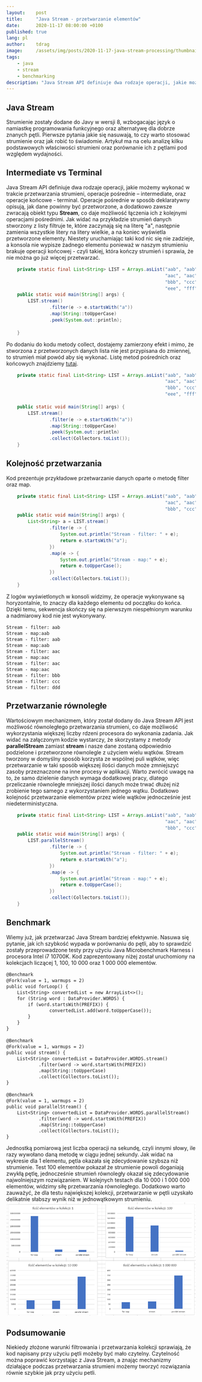 ```yaml
---
layout:    post
title:     "Java Stream - przetwarzanie elementów"
date:      2020-11-17 08:00:00 +0100
published: true
lang: pl
author:    tdrag
image:     /assets/img/posts/2020-11-17-java-stream-processing/thumbnail.webp
tags:
    - java
    - stream
    - benchmarking
description: "Java Stream API definiuje dwa rodzaje operacji, jakie możemy wykonać w trakcie przetwarzania strumieni, operacje pośrednie – intermediate, oraz operacje końcowe - terminal."
---
```


## Java Stream
Strumienie zostały dodane do Javy w wersji 8, wzbogacając język o namiastkę programowania funkcyjnego oraz alternatywę dla dobrze znanych pętli.
Pierwsze pytania jakie się nasuwają, to czy warto stosować strumienie oraz jak robić to świadomie.
Artykuł ma na celu analizę kilku podstawowych właściwości strumieni oraz porównanie ich z pętlami pod względem wydajności.

## Intermediate vs Terminal
Java Stream API definiuje dwa rodzaje operacji, jakie możemy wykonać w trakcie przetwarzania strumieni, operacje pośrednie – intermediate,
oraz operacje końcowe - terminal.
Operacje pośrednie w sposób deklaratywny opisują, jak dane powinny być przetworzone, a dodatkowo zawsze zwracają obiekt typu **Stream**, co daje możliwość łączenia ich z kolejnymi operacjami pośrednimi.
Jak widać na przykładzie strumień danych stworzony z listy filtruje te, które zaczynają się na literę "a",
następnie zamienia wszystkie litery na litery wielkie, a na koniec wyświetla przetworzone elementy.
Niestety uruchamiając taki kod nic się nie zadzieje, a konsola nie wypisze żadnego elementu
ponieważ w naszym strumieniu brakuje operacji końcowej -  czyli takiej, która kończy strumień i sprawia, że nie można go już więcej przetwarzać.

```java
    private static final List<String> LIST = Arrays.asList("aab", "aab", 
                                                           "aac", "aac", 
                                                           "bbb", "ccc", "ddd", 
                                                           "eee", "fff", "ggg");
    public static void main(String[] args) {
        LIST.stream()
                .filter(e -> e.startsWith("a"))
                .map(String::toUpperCase)
                .peek(System.out::println);

    }
```

Po dodaniu do kodu metody collect, dostajemy zamierzony efekt i mimo, że stworzona z przetworzonych danych lista nie jest przypisana do zmiennej, to strumień miał powód aby się wykonać.
Listę metod pośrednich oraz końcowych znajdziemy [tutaj](https://javaconceptoftheday.com/java-8-stream-intermediate-and-terminal-operations/).

```java
    private static final List<String> LIST = Arrays.asList("aab", "aab", 
                                                           "aac", "aac", 
                                                           "bbb", "ccc", "ddd", 
                                                           "eee", "fff", "ggg");

    public static void main(String[] args) {
        LIST.stream()
                .filter(e -> e.startsWith("a"))
                .map(String::toUpperCase)
                .peek(System.out::println)
                .collect(Collectors.toList());
    }
```


## Kolejność przetwarzania

Kod prezentuje przykładowe przetwarzanie danych oparte o metodę filter oraz map.
```java
    private static final List<String> LIST = Arrays.asList("aab", "aab", 
                                                           "aac", "aac", 
                                                           "bbb", "ccc", "ddd");
    public static void main(String[] args) {
        List<String> a = LIST.stream()
                .filter(e -> {
                    System.out.println("Stream - filter: " + e);
                    return e.startsWith("a");
                })
                .map(e -> {
                    System.out.println("Stream - map:" + e);
                    return e.toUpperCase();
                })
                .collect(Collectors.toList());
    }
```
Z logów wyświetlonych w konsoli widzimy, że operacje wykonywane są horyzontalnie, to znaczy dla każdego elementu od początku do końca. Dzięki temu, sekwencja skończy się na pierwszym niespełnionym warunku a nadmiarowy kod nie jest wykonywany.
```
Stream - filter: aab
Stream - map:aab
Stream - filter: aab
Stream - map:aab
Stream - filter: aac
Stream - map:aac
Stream - filter: aac
Stream - map:aac
Stream - filter: bbb
Stream - filter: ccc
Stream - filter: ddd
```

## Przetwarzanie równoległe
Wartościowym mechanizmem, który został dodany do Java Stream API jest możliwość równoległego przetwarzania strumieni, co daje możliwość wykorzystania większej liczby rdzeni procesora do wykonania zadania.
Jak widać na załączonym kodzie wystarczy, że skorzystamy z metody **parallelStream** zamiast **stream** i nasze dane zostaną odpowiednio podzielone i przetworzone równolegle z użyciem wielu wątków.
Stream tworzony w domyślny sposób korzysta ze wspólnej puli wątków, więc przetwarzanie w taki sposób większej ilości danych może zmniejszyć zasoby przeznaczone na inne procesy w aplikacji.
Warto zwrócić uwagę na to, że samo dzielenie danych wymaga dodatkowej pracy, dlatego przeliczanie równoległe mniejszej ilości danych może trwać dłużej niż zrobienie tego samego z wykorzystaniem jednego wątku.
Dodatkowo kolejność przetwarzanie elementów przez wiele wątków jednocześnie jest niedeterministyczna.

``` java
    private static final List<String> LIST = Arrays.asList("aab", "aab", 
                                                           "aac", "aac", 
                                                           "bbb", "ccc", "ddd");
    public static void main(String[] args) {
        LIST.parallelStream()
                .filter(e -> {
                    System.out.println("Stream - filter: " + e);
                    return e.startsWith("a");
                })
                .map(e -> {
                    System.out.println("Stream - map:" + e);
                    return e.toUpperCase();
                })
                .collect(Collectors.toList());
    }
```

## Benchmark
Wiemy już, jak przetwarzać Java Stream bardziej efektywnie. Nasuwa się pytanie, jak ich szybkość wypada w porównaniu do pętli, aby to sprawdzić zostały przeprowadzone testy przy użyciu Java Microbenchmark Harness i procesora Intel i7 10700K. Kod zaprezentowany niżej został uruchomiony na kolekcjach liczącej 1, 100, 10 000 oraz 1 000 000 elementów.

```
@Benchmark
@Fork(value = 1, warmups = 2)
public void forLoop() {
    List<String> convertedList = new ArrayList<>();
    for (String word : DataProvider.WORDS) {
        if (word.startsWith(PREFIX)) {
                convertedList.add(word.toUpperCase());
        }
    }
}

@Benchmark
@Fork(value = 1, warmups = 2)
public void stream() {
    List<String> convertedList = DataProvider.WORDS.stream()
            .filter(word -> word.startsWith(PREFIX))
            .map(String::toUpperCase)
            .collect(Collectors.toList());
}

@Benchmark
@Fork(value = 1, warmups = 2)
public void parallelStream() {
    List<String> convertedList = DataProvider.WORDS.parallelStream()
            .filter(word -> word.startsWith(PREFIX))
            .map(String::toUpperCase)
            .collect(Collectors.toList());
}
```

Jednostką pomiarową jest liczba operacji na sekundę, czyli innymi słowy, ile razy wywołano daną metodę w ciągu jednej sekundy.
Jak widać na wykresie dla 1 elementu, pętla okazała się zdecydowanie szybsza niż strumienie. Test 100 elementów pokazał że strumienie powoli doganiają zwykłą pętlę, jednocześnie strumień równoległy okazał się zdecydowanie najwolniejszym rozwiązaniem.
W kolejnych testach dla 10 000 i 1 000 000 elementów, widzimy siłę przetwarzania równoległego. Dodatkowo warto zauważyć, że dla testu największej kolekcji, przetwarzanie w pętli uzyskało delikatnie słabszy wynik niż w jednowątkowym strumieniu.
![Java Stream Benchmark](/assets/img/posts/2020-11-17-java-stream-processing/java-stream-benchmark.png)

## Podsumowanie
Niekiedy złożone warunki filtrowania i przetwarzania kolekcji sprawiają, że kod napisany przy użyciu pętli możeby być mało czytelny.
Czytelność można poprawić korzystając z Java Stream, a znając mechanizmy działające podczas przetwarzania strumieni możemy tworzyć rozwiązania równie szybkie jak przy użyciu petli.
